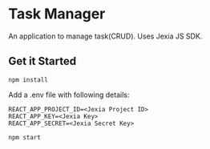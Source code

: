 # Task Manager 
An application to manage task(CRUD). Uses Jexia JS SDK.

## Get it Started

`npm install`

Add a .env file with following details:

```
REACT_APP_PROJECT_ID=<Jexia Project ID>
REACT_APP_KEY=<Jexia Key>
REACT_APP_SECRET=<Jexia Secret Key>
```

`npm start`
